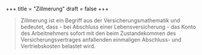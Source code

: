 +++
title = "Zillmerung"
draft = false
+++

> Zillmerung ist ein Begriff aus der Versicherungsmathematik und bedeutet, dass - bei Abschluss einer Lebensversicherung - das Konto des Arbeitnehmers sofort mit den beim Zustandekommen des Versicherungsvertrages anfallenden einmaligen Abschluss- und Vertriebskosten belastet wird.
